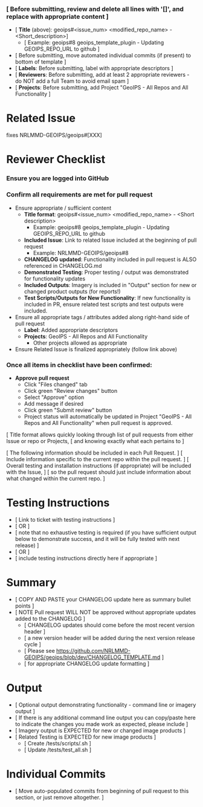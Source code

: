### \[ Before submitting, review and delete all lines with '[]', and replace with appropriate content ]
* \[ **Title** (above): geoips#\<issue_num> <modified_repo_name> - <Short_description>]
     * \[ Example: geoips#8 geoips_template_plugin - Updating GEOIPS_REPO_URL to github ]
* \[ Before submitting, move automated individual commits (if present) to bottom of template ]
* \[ **Labels**: Before submitting, label with appropriate descriptors ]
* \[ **Reviewers**: Before submitting, add at least 2 appropriate reviewers - do NOT add a full Team to avoid email spam ]
* \[ **Projects**: Before submitting, add Project "GeoIPS - All Repos and All Functionality ]
 
# Related Issue
fixes NRLMMD-GEOIPS/geoips#[XXX]

# Reviewer Checklist

### Ensure you are logged into GitHub

### Confirm all requirements are met for pull request
* Ensure appropriate / sufficient content
    * **Title format**: geoips#<issue_num> <modified_repo_name> - \<Short description>
        * Example: geoips#8 geoips_template_plugin - Updating GEOIPS_REPO_URL to github
    * **Included Issue**: Link to related Issue included at the beginning of pull request
        * Example: NRLMMD-GEOIPS/geoips#8
    * **CHANGELOG updated**: Functionality included in pull request is ALSO referenced in CHANGELOG.md
    * **Demonstrated Testing**: Proper testing / output was demonstrated for functionality updates
    * **Included Outputs**: Imagery is included in "Output" section for new or changed product outputs (for reports!)
    * **Test Scripts/Outputs for New Functionality**: If new functionality is included in PR,
        ensure related test scripts and test outputs were included.
* Ensure all appropriate tags / attributes added along right-hand side of pull request
    * **Label**: Added appropriate descriptors
    * **Projects**: GeoIPS - All Repos and All Functionality
        * Other projects allowed as appropriate
* Ensure Related Issue is finalized appropriately (follow link above)
    
### Once all items in checklist have been confirmed:
* **Approve pull request**
    * Click "Files changed" tab
    * Click green "Review changes" button
    * Select "Approve" option
    * Add message if desired
    * Click green "Submit review" button
    * Project status will automatically be updated in Project "GeoIPS - All Repos and All Functionality" when pull request is approved.

[ Title format allows quickly looking through list of pull requests from either Issue or repo or Projects,
[ and knowing exactly what each pertains to ]

[ The following information should be included in each Pull Request. ]
[ Include information specific to the current repo within the pull request. ]
[ Overall testing and installation instructions (if appropriate) will be included with the Issue, ]
[ so the pull request should just include information about what changed within the current repo. ]
 
# Testing Instructions
* [ Link to ticket with testing instructions ]
* [ OR ]
* [ note that no exhaustive testing is required (if you have sufficient output below to demonstrate success, and it will be fully tested with next release) ]
* [ OR ]
* [ include testing instructions directly here if appropriate ]

# Summary
* [ COPY AND PASTE your CHANGELOG update here as summary bullet points ]
* [ NOTE Pull request WILL NOT be approved without appropriate updates added to the CHANGELOG ]
   * [ CHANGELOG updates should come before the most recent version header ]
   * [     a new version header will be added during the next version release cycle ]
   * [ Please see https://github.com/NRLMMD-GEOIPS/geoips/blob/dev/CHANGELOG_TEMPLATE.md ]
   * [     for appropriate CHANGELOG update formatting ]

# Output
* [ Optional output demonstrating functionality - command line or imagery output ]
* [ If there is any additional command line output you can copy/paste here to indicate the changes you made work as expected, please include ]
* [ Imagery output is EXPECTED for new or changed image products ]
* [ Related Testing is EXPECTED for new image products ]
    * [ Create <repo>/tests/scripts/<testname>.sh ]
    * [ Update <repo>/tests/test_all.sh ]

  
# Individual Commits
* [ Move auto-populated commits from beginning of pull request to this section, or just remove altogether. ]
